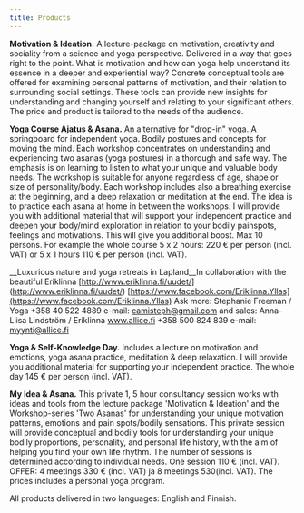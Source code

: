 ```yaml
---
title: Products
---
```


__Motivation & Ideation.__ A lecture-package on motivation, creativity and sociality from a science and yoga perspective. Delivered in a way
that goes right to the point. What is motivation and how can yoga help understand its essence in a deeper and experiential way?
Concrete conceptual tools are offered for examining personal patterns of motivation, and their relation to surrounding social
settings. These tools can provide new insights for understanding and changing yourself and relating to your significant others. The price and product is tailored to the needs of the audience. 

__Yoga Course Ajatus & Asana.__ An alternative for "drop-in" yoga. A springboard for independent
yoga. Bodily postures and concepts for moving the mind. Each workshop concentrates on understanding and experiencing two asanas (yoga postures) in a thorough and safe way. The emphasis is on learning to listen to what your unique and valuable body needs. The workshop is suitable for anyone regardless of age, shape or size of personality/body. Each workshop includes also a breathing exercise at the beginning, and a deep relaxation or meditation at the end. The idea is to practice each asana at home in between the workshops. I will provide you with additional material that will support your independent practice and deepen your body/mind exploration in relation to your bodily painspots, feelings and motivations. This will give you additional boost. Max 10 persons. For example the whole course 5 x 2 hours: 220 € per person (incl. VAT) or 5 x 1 hours 110 € per person (incl. VAT).

__Luxurious nature and yoga retreats in Lapland__In collaboration with the beautiful Eriklinna [http://www.eriklinna.fi/uudet/] (http://www.eriklinna.fi/uudet/) [https://www.facebook.com/Eriklinna.Yllas](https://www.facebook.com/Eriklinna.Yllas) Ask more: Stephanie Freeman / Yoga +358 40 522 4889 e-mail: camisteph@gmail.com and sales: Anna-Liisa Lindström / Eriklinna www.allice.fi +358 500 824 839 e-mail: myynti@allice.fi

__Yoga & Self-Knowledge Day.__ Includes a lecture on motivation and emotions, yoga asana practice, meditation & deep relaxation. I will provide you additional material for supporting your independent practice. The whole day 145 € per person (incl. VAT).

__My Idea & Asana.__ This private 1, 5 hour consultancy session works with ideas and tools from the lecture package 'Motivation & Ideation' and the Workshop-series 'Two Asanas' for understanding your unique motivation patterns, emotions and pain spots/bodily sensations. This private session will provide conceptual and bodily tools for understanding your unique bodily proportions, personality, and personal life history, with the aim of  helping you find your own life rhythm. The number of sessions is determined according to individual needs. One session 110 € (incl. VAT). OFFER: 4 meetings 330 € (incl. VAT) ja 8 meetings 530(incl. VAT). The prices includes a personal yoga program. 

All products delivered in two languages: English and Finnish.
